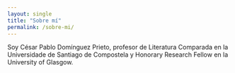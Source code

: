 ```yaml
---
layout: single
title: "Sobre mí"
permalink: /sobre-mi/
---
```


Soy César Pablo Domínguez Prieto, profesor de Literatura Comparada en la Universidade de Santiago de Compostela y Honorary Research Fellow en la University of Glasgow.
